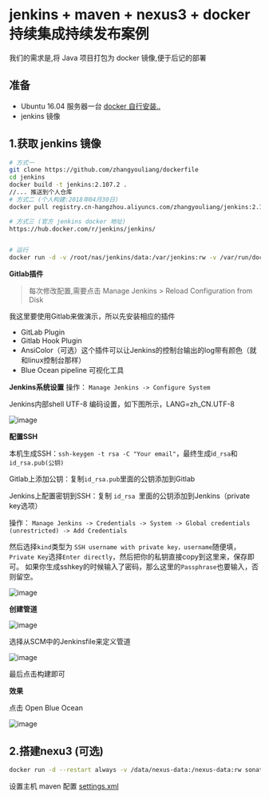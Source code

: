 jenkins + maven + nexus3 + docker 持续集成持续发布案例
====

我们的需求是,将 Java 项目打包为 docker 镜像,便于后记的部署

准备
--
- Ubuntu 16.04 服务器一台 [docker 自行安装..](https://docs.docker.com/install/linux/docker-ce/ubuntu/)
- jenkins 镜像

1.获取 jenkins 镜像
----
```bash
# 方式一
git clone https://github.com/zhangyouliang/dockerfile
cd jenkins 
docker build -t jenkins:2.107.2 .
//... 推送到个人仓库
# 方式二 (个人构建:2018年04月30日)
docker pull registry.cn-hangzhou.aliyuncs.com/zhangyouliang/jenkins:2.107.2

# 方式三 (官方 jenkins docker 地址)
https://hub.docker.com/r/jenkins/jenkins/


# 运行
docker run -d -v /root/nas/jenkins/data:/var/jenkins:rw -v /var/run/docker.sock:/var/run/docker.sock registry.cn-hangzhou.aliyuncs.com/zhangyouliang/jenkins:2.107.2
```

**Gitlab插件**

> 每次修改配置,需要点击 Manage Jenkins > Reload Configuration from Disk

我这里要使用Gitlab来做演示，所以先安装相应的插件

- GitLab Plugin
- Gitlab Hook Plugin
- AnsiColor（可选）这个插件可以让Jenkins的控制台输出的log带有颜色（就和linux控制台那样）
- Blue Ocean pipeline 可视化工具


**Jenkins系统设置**
操作： `Manage Jenkins -> Configure System`

Jenkins内部shell UTF-8 编码设置，如下图所示，LANG=zh_CN.UTF-8

![image](https://raw.githubusercontent.com/zhangyouliang/jenkins_springboot/master/doc/images/step02.png)

**配置SSH**

本机生成SSH：`ssh-keygen -t rsa -C "Your email"`，最终生成i`d_rsa`和`id_rsa.pub(公钥)`

Gitlab上添加公钥：复制`id_rsa.pub`里面的公钥添加到Gitlab

Jenkins上配置密钥到SSH：复制 `id_rsa `里面的公钥添加到Jenkins（private key选项）

操作： `Manage Jenkins -> Credentials -> System -> Global credentials (unrestricted) -> Add Credentials`

然后选择`kind`类型为 `SSH username with private key，username`随便填， `Private Key`选择`Enter directly`，然后把你的私钥直接copy到这里来，保存即可。 如果你生成sshkey的时候输入了密码，那么这里的`Passphrase`也要输入，否则留空。

![image](https://raw.githubusercontent.com/zhangyouliang/jenkins_springboot/master/doc/images/step03.png)

**创建管道**

![image](https://raw.githubusercontent.com/zhangyouliang/jenkins_springboot/master/doc/images/step01.png)

选择从SCM中的Jenkinsfile来定义管道

![image](https://raw.githubusercontent.com/zhangyouliang/jenkins_springboot/master/doc/images/step04.png)

最后点击构建即可

**效果**

点击 Open Blue Ocean

![image](https://raw.githubusercontent.com/zhangyouliang/jenkins_springboot/master/doc/images/step05.png)



2.搭建nexu3 (可选)
----
```bash
docker run -d --restart always -v /data/nexus-data:/nexus-data:rw sonatype/nexus3:latest
```

设置主机 maven 配置 [settings.xml](https://github.com/zhangyouliang/jenkins_springboot/master/doc/settings.md)


